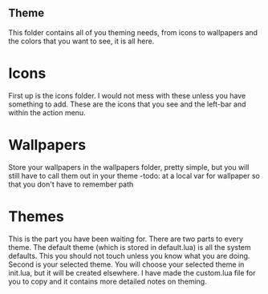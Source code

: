 ## Theme

This folder contains all of you theming needs, from icons to wallpapers and the colors that you want to see, it is all here.

# Icons
First up is the icons folder. I would not mess with these unless you have something to add. These are the icons that you see and the left-bar and within the action menu. 

# Wallpapers
Store your wallpapers in the wallpapers folder, pretty simple, but you will still have to call them out in your theme
-todo: at a local var for wallpaper so that you don't have to remember path

# Themes
This is the part you have been waiting for. There are two parts to every theme. The default theme (which is stored in default.lua) is all the system defaults. This you should not touch unless you know what you are doing. Second is your selected theme. You will choose your selected theme in init.lua, but it will be created elsewhere. I have made the custom.lua file for you to copy and it contains more detailed notes on theming. 
